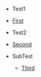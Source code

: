 <!-- docs/_sidebar.md -->

- Test1
  
- [First](/first.md)
  
- Test2
  
- [Second](/second.md)
  
- SubTest
  - [Third](/sub/third.md)
  

  


